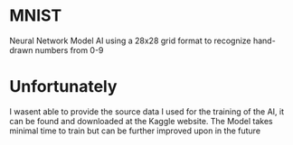 # MNIST
Neural Network Model AI using a 28x28 grid format to recognize hand-drawn numbers from 0-9

# Unfortunately
I wasent able to provide the source data I used for the training of the AI, it can be found and downloaded at the Kaggle website.
The Model takes minimal time to train but can be further improved upon in the future

